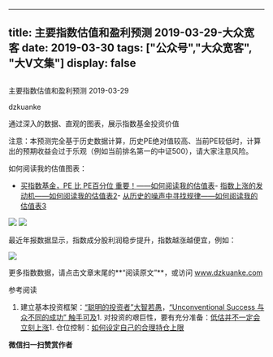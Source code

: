 
---
title:   主要指数估值和盈利预测 2019-03-29-大众宽客
date: 2019-03-30
tags: ["公众号","大众宽客", "大V文集"]
display: false
---


## 



主要指数估值和盈利预测 2019-03-29




dzkuanke




通过深入的数据、直观的图表，展示指数基金投资价值




注意：本预测完全基于历史数据计算，历史PE绝对值较高、当前PE较低时，计算出的预期收益会过于乐观（例如当前排名第一的中证500），请大家注意风险。



如何阅读我的估值图表：
- [买指数基金，PE 比 PE百分位 重要！——如何阅读我的估值表](http://mp.weixin.qq.com/s?__biz=MzAwMTc1MDcwNw==&amp;mid=2648274046&amp;idx=1&amp;sn=c5b3ae458221b68cb9aa22a86f8761fd&amp;chksm=82f937a2b58ebeb48e87dafe80761eb9e34b9bd43846075bf41a5542ba98e1437c4c83989fab&amp;scene=21#wechat_redirect)- [指数上涨的发动机——如何阅读我的估值表2](http://mp.weixin.qq.com/s?__biz=MzAwMTc1MDcwNw==&amp;mid=2648274089&amp;idx=1&amp;sn=65aa9059d4b86b861476521b1d9ad3a9&amp;chksm=82f93775b58ebe63c296c5b83a84eb6fa758ca732fb6c6c9e814293719ad911a8b74d09690af&amp;scene=21#wechat_redirect)- [从历史的噪声中寻找规律——如何阅读我的估值表3](http://mp.weixin.qq.com/s?__biz=MzAwMTc1MDcwNw==&amp;mid=2648274090&amp;idx=1&amp;sn=282666d9d832052ac6230685fa2f36aa&amp;chksm=82f93776b58ebe60e7d4675b37deaf3b4fe5fb6bfcf0ab65004aa5983e12dbeaa8418fb098e1&amp;scene=21#wechat_redirect)


<img class="rich_pages" data-copyright="0" data-ratio="1.125" data-s="300,640" src="https://mmbiz.qpic.cn/mmbiz_png/PKw3FQPmhIjPupk1p8g75sGG3KyQQ0KyluFbuKH1HusgVp1S01Dd3uwCkXevCSVyp1DRZ7ic3VRsqUCNTNQmK9Q/640?wx_fmt=png" data-type="png" data-w="960" style=""/>

<img class="rich_pages" data-copyright="0" data-ratio="1.4146825396825398" data-s="300,640" src="https://mmbiz.qpic.cn/mmbiz_png/PKw3FQPmhIjPupk1p8g75sGG3KyQQ0Ky9AWqthvENkFFIlSicO1nD7l9iceh3DuB9wWopEib3h0028b10kD1kJ4IQ/640?wx_fmt=png" data-type="png" data-w="1008" style=""/>



最近年报数据显示，指数成分股利润稳步提升，指数越涨越便宜，例如：

<img class="rich_pages" data-copyright="0" data-ratio="0.6" data-s="300,640" src="https://mmbiz.qpic.cn/mmbiz_png/PKw3FQPmhIjPupk1p8g75sGG3KyQQ0KyCLUicV0loM63IlRwZHrbibcLkYIcsYm1w1udXCVZZicuMRGwc8SnjM9Hg/640?wx_fmt=png" data-type="png" data-w="1200" style=""/>

更多指数数据，请点击文章末尾的**“阅读原文”**，或访问 www.dzkuanke.com



参考阅读
1. 建立基本投资框架：[“聪明的投资者”大智若愚](http://mp.weixin.qq.com/s?__biz=MzAwMTc1MDcwNw==&amp;mid=2648273008&amp;idx=1&amp;sn=1986e188daec22378d05243c9970483c&amp;chksm=82f933acb58ebabae67065fc8fb942a6458e6d204acbfe42d5eaf68f6c49ee02353936ac64c5&amp;scene=21#wechat_redirect)，[“Unconventional Success 与众不同的成功” 触手可及](http://mp.weixin.qq.com/s?__biz=MzAwMTc1MDcwNw==&amp;mid=2648273011&amp;idx=1&amp;sn=e22705a245e90fb6e42877456523cdcd&amp;chksm=82f933afb58ebab9945ddad1406b7ee013416143466430ab9e04883cf94942b0d1dc10ac6ca1&amp;scene=21#wechat_redirect)1. 对投资的艰巨性，要有充分准备：[低估并不一定会立刻上涨](http://mp.weixin.qq.com/s?__biz=MzAwMTc1MDcwNw==&amp;mid=2648272785&amp;idx=1&amp;sn=9d714f0b5ff155d37941bac5e3bd5ae2&amp;chksm=82f92c4db58ea55bd7466b6630b06154a4732053fd8c5ef953f51d77bef4920c4620eb713c68&amp;scene=21#wechat_redirect)1. 仓位控制：[如何设定自己的合理持仓上限](http://mp.weixin.qq.com/s?__biz=MzAwMTc1MDcwNw==&amp;mid=2648272959&amp;idx=1&amp;sn=0d0e0487ba2dfa90138092d0973da1b6&amp;chksm=82f933e3b58ebaf59bbe5d49a7f9eea8dcae1ae24d5793d520c03a937e970495fbd8e0bceac7&amp;scene=21#wechat_redirect)









**微信扫一扫赞赏作者**













